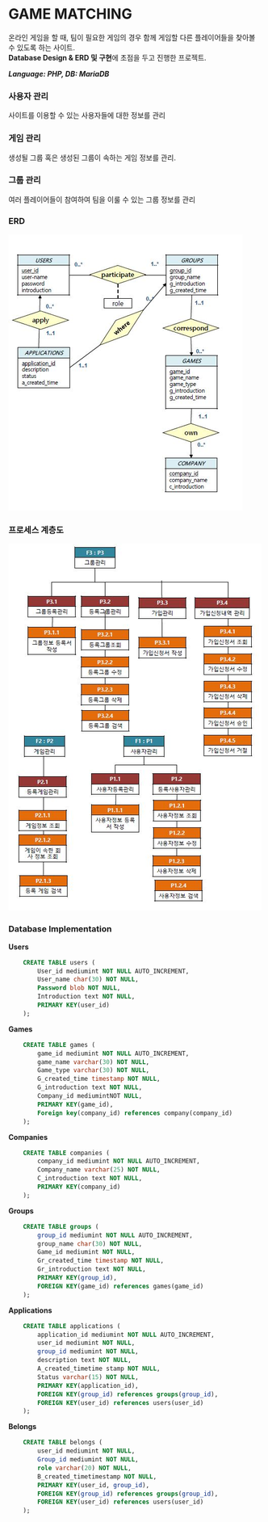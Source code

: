 # GAME MATCHING

온라인 게임을 할 때, 팀이 필요한 게임의 경우 함께 게임할 다른 플레이어들을 찾아볼 수 있도록 하는 사이트.  
<b>Database Design & ERD 및 구현</b>에 초점을 두고 진행한 프로젝트.
  
<i><b>Language: PHP, DB: MariaDB</b></i>

### 사용자 관리
사이트를 이용할 수 있는 사용자들에 대한 정보를 관리


### 게임 관리
생성될 그룹 혹은 생성된 그룹이 속하는 게임 정보를 관리.


### 그룹 관리
여러 플레이어들이 참여하여 팀을 이룰 수 있는 그룹 정보를 관리


### ERD
![ERD](erd.JPG)


### 프로세스 계층도
![Process](process.JPG)


### Database Implementation

<b>Users</b>

```sql
    CREATE TABLE users (
        User_id mediumint NOT NULL AUTO_INCREMENT,
        User_name char(30) NOT NULL,
        Password blob NOT NULL,
        Introduction text NOT NULL,
        PRIMARY KEY(user_id)
    );
```


<b>Games</b>

```sql
    CREATE TABLE games (
        game_id mediumint NOT NULL AUTO_INCREMENT,
        game_name varchar(30) NOT NULL,
        Game_type varchar(30) NOT NULL,
        G_created_time timestamp NOT NULL,
        G_introduction text NOT NULL,
        Company_id mediumintNOT NULL,
        PRIMARY KEY(game_id),
        Foreign key(company_id) references company(company_id)
    );
```


<b>Companies</b>

```sql
    CREATE TABLE companies (
        company_id mediumint NOT NULL AUTO_INCREMENT,
        Company_name varchar(25) NOT NULL,
        C_introduction text NOT NULL,
        PRIMARY KEY(company_id)
    );
```


<b>Groups</b>

```sql
    CREATE TABLE groups (
        group_id mediumint NOT NULL AUTO_INCREMENT,
        group_name char(30) NOT NULL,
        Game_id mediumint NOT NULL,
        Gr_created_time timestamp NOT NULL,
        Gr_introduction text NOT NULL,
        PRIMARY KEY(group_id),
        FOREIGN KEY(game_id) references games(game_id)
    );
```


<b>Applications</b>

```sql
    CREATE TABLE applications (
        application_id mediumint NOT NULL AUTO_INCREMENT,
        user_id mediumint NOT NULL,
        group_id mediumint NOT NULL,
        description text NOT NULL,
        A_created_timetime stamp NOT NULL,
        Status varchar(15) NOT NULL,
        PRIMARY KEY(application_id),
        FOREIGN KEY(group_id) references groups(group_id),
        FOREIGN KEY(user_id) references users(user_id)
    );
```


<b>Belongs</b>

```sql
    CREATE TABLE belongs (
        user_id mediumint NOT NULL,
        Group_id mediumint NOT NULL,
        role varchar(20) NOT NULL,
        B_created_timetimestamp NOT NULL,
        PRIMARY KEY(user_id, group_id),
        FOREIGN KEY(group_id) references groups(group_id),
        FOREIGN KEY(user_id) references users(user_id)
    );
```